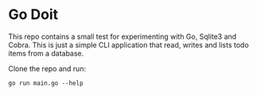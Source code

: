 # Go Doit

This repo contains a small test for experimenting with Go, Sqlite3 and Cobra. This is just
a simple CLI application that read, writes and lists todo items from a database.

Clone the repo and run:

```
go run main.go --help
```